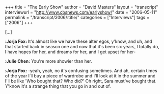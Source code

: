 +++
title = "The Early Show"
author = "David Masters"
layout = "transcript"
interviewurl = "http://www.cbsnews.com/earlyshow/"
date = "2006-05-11"
permalink = "/transcript/2006/:title/"
categories = ["Interviews"]
tags = ["2006"]
+++

[...]

:**Jorja Fox:** It's almost like we have these alter egos, y'know, and uh, and that started back in season one and now that it's been six years, I totally do, I have hopes for her, and dreams for her, and I get upset for her-

:**Julie Chen:** You're more showier than her.

:**Jorja Fox:** -yeah, yeah, no it's confusing sometimes. And ah, certain times of the year I'll buy a piece of wardrobe and I'll look at it in the summer and I'll be like 'Who bought that? Who did?' Oh right, Sara must've bought that. Y'know it's a strange thing that you go in and out of.